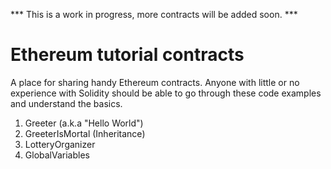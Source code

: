 *** This is a work in progress, more contracts will be added soon. ***

# Ethereum tutorial contracts
A place for sharing handy Ethereum contracts. Anyone with little or no experience with Solidity should be able to go through these code examples and understand the basics.

01. Greeter (a.k.a "Hello World")
02. GreeterIsMortal (Inheritance)
03. LotteryOrganizer
04. GlobalVariables
